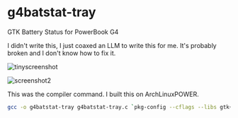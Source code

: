 # g4batstat-tray
GTK Battery Status for PowerBook G4

I didn't write this, I just coaxed an LLM to write this for me. It's probably broken and I don't know how to fix it.


![tinyscreenshot](https://github.com/user-attachments/assets/7f9a5199-82f7-4419-8804-a780f6d1f1be)


![screenshot2](https://github.com/user-attachments/assets/1f8de068-f28e-461e-99de-35980f106c80)


This was the compiler command. I built this on ArchLinuxPOWER. 

```bash
gcc -o g4batstat-tray g4batstat-tray.c `pkg-config --cflags --libs gtk+-3.0`
```



